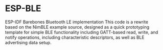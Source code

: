 # ESP-BLE
ESP-IDF Barebones Bluetooth LE implementation
This code is a rewrite based on the NimBLE example source, designed as a quick prototyping template for simple BLE functionality including GATT-based read, write, and notify operations, including characteristic descriptors, as well as BLE advertising data setup.
